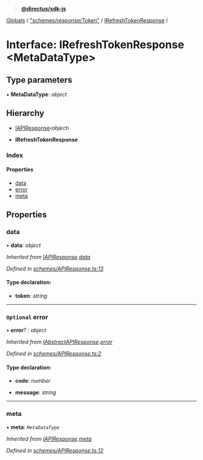 > **[@directus/sdk-js](../README.md)**

[Globals](../README.md) / ["schemes/response/Token"](../modules/_schemes_response_token_.md) / [IRefreshTokenResponse](_schemes_response_token_.irefreshtokenresponse.md) /

# Interface: IRefreshTokenResponse <**MetaDataType**>

## Type parameters

▪ **MetaDataType**: *object*

## Hierarchy

  * [IAPIResponse](_schemes_apiresponse_.iapiresponse.md)‹*object*›

  * **IRefreshTokenResponse**

### Index

#### Properties

* [data](_schemes_response_token_.irefreshtokenresponse.md#data)
* [error](_schemes_response_token_.irefreshtokenresponse.md#optional-error)
* [meta](_schemes_response_token_.irefreshtokenresponse.md#meta)

## Properties

###  data

• **data**: *object*

*Inherited from [IAPIResponse](_schemes_apiresponse_.iapiresponse.md).[data](_schemes_apiresponse_.iapiresponse.md#data)*

*Defined in [schemes/APIResponse.ts:13](https://github.com/direcuts/sdk-js/tree/master/schemes/APIResponse.ts#L13)*

#### Type declaration:

* **token**: *string*

___

### `Optional` error

• **error**? : *object*

*Inherited from [IAbstractAPIResponse](_schemes_apiresponse_.iabstractapiresponse.md).[error](_schemes_apiresponse_.iabstractapiresponse.md#optional-error)*

*Defined in [schemes/APIResponse.ts:2](https://github.com/direcuts/sdk-js/tree/master/schemes/APIResponse.ts#L2)*

#### Type declaration:

* **code**: *number*

* **message**: *string*

___

###  meta

• **meta**: *`MetaDataType`*

*Inherited from [IAPIResponse](_schemes_apiresponse_.iapiresponse.md).[meta](_schemes_apiresponse_.iapiresponse.md#meta)*

*Defined in [schemes/APIResponse.ts:12](https://github.com/direcuts/sdk-js/tree/master/schemes/APIResponse.ts#L12)*